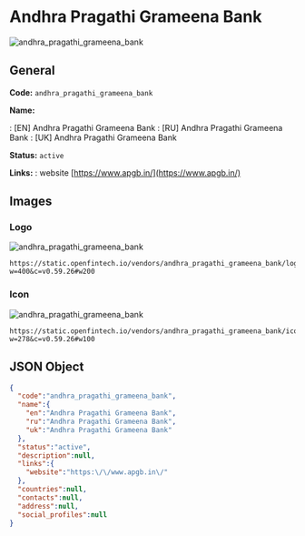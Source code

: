
# Andhra Pragathi Grameena Bank 
![andhra_pragathi_grameena_bank](https://static.openfintech.io/vendors/andhra_pragathi_grameena_bank/logo.svg?w=400&c=v0.59.26#w200)  

## General 
 
**Code:** `andhra_pragathi_grameena_bank` 
 
**Name:** 
 
:	[EN] Andhra Pragathi Grameena Bank 
:	[RU] Andhra Pragathi Grameena Bank 
:	[UK] Andhra Pragathi Grameena Bank 
 
**Status:** `active` 
 
**Links:** 
: website [https://www.apgb.in/](https://www.apgb.in/) 
 

## Images 

### Logo 
 
![andhra_pragathi_grameena_bank](https://static.openfintech.io/vendors/andhra_pragathi_grameena_bank/logo.svg?w=400&c=v0.59.26#w200)  

```
https://static.openfintech.io/vendors/andhra_pragathi_grameena_bank/logo.svg?w=400&c=v0.59.26#w200
```  

### Icon 
 
![andhra_pragathi_grameena_bank](https://static.openfintech.io/vendors/andhra_pragathi_grameena_bank/icon.svg?w=278&c=v0.59.26#w100)  

```
https://static.openfintech.io/vendors/andhra_pragathi_grameena_bank/icon.svg?w=278&c=v0.59.26#w100
```  

## JSON Object 

```json
{
  "code":"andhra_pragathi_grameena_bank",
  "name":{
    "en":"Andhra Pragathi Grameena Bank",
    "ru":"Andhra Pragathi Grameena Bank",
    "uk":"Andhra Pragathi Grameena Bank"
  },
  "status":"active",
  "description":null,
  "links":{
    "website":"https:\/\/www.apgb.in\/"
  },
  "countries":null,
  "contacts":null,
  "address":null,
  "social_profiles":null
}
```  
